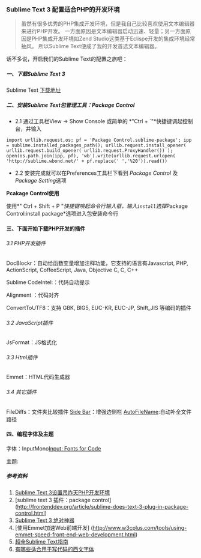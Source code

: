 ### Sublime Text 3 配置适合PHP的开发环境

> 虽然有很多优秀的PHP集成开发环境，但是我自己比较喜欢使用文本编辑器来进行PHP开发。
一方面原因是文本编辑器启动迅速、轻量；另一方面原因是PHP集成开发环境如Zend Studio这类基于Eclispe开发的集成环境经常抽风。
所以Sublime Text便成了我的开发首选文本编辑器。

话不多说，开启我们的Sublime Text的配置之旅吧：

##### 一、下载Sublime Text 3
Sublime Text [下载地址](http://www.sublimetext.com/3)

##### 二、安装Sublime Text包管理工具：Package Control
* 2.1 通过工具栏View -> Show Console 或简单的 *"Ctrl + `"*快捷键调起控制台，并输入

`` import urllib.request,os; pf = 'Package Control.sublime-package'; ipp = sublime.installed_packages_path(); urllib.request.install_opener( urllib.request.build_opener( urllib.request.ProxyHandler()) ); open(os.path.join(ipp, pf), 'wb').write(urllib.request.urlopen( 'http://sublime.wbond.net/' + pf.replace(' ','%20')).read()) ``

* 2.2 安装完成就可以在Preferences工具栏下看到 *Package Control* 及*Package Setting*选项

**Pcakage Control使用**

使用*" Ctrl + Shift + P  "*快捷键唤起命令行输入框，输入``install``选择*Package Control:install package*选项进入包安装命令行

#### 三、下面开始下载PHP开发的插件
###### 3.1 PHP开发插件
DocBlockr：自动给函数变量增加注释功能，它支持的语言有Javascript, PHP, ActionScript, CoffeeScript, Java, Objective C, C, C++

Sublime CodeIntel:：代码自动提示

Alignment ：代码对齐

ConvertToUTF8：支持 GBK, BIG5, EUC-KR, EUC-JP, Shift_JIS 等编码的插件

###### 3.2 JavaScript插件
JsFormat：JS格式化

###### 3.3 Html插件
Emmet：HTML代码生成器

###### 3.4 其它插件 
FileDiffs：文件夹比较插件
[Side Bar](https://github.com/titoBouzout/SideBarEnhancements)：增强边侧栏
[AutoFileName](https://github.com/BoundInCode/AutoFileName):自动补全文件路径

#### 四、编程字体及主题
字体：InputMono[Input: Fonts for Code](http://input.fontbureau.com/) 

主题:


##### 参考资料

1. [Sublime Text 3设置吊炸天PHP开发环境](http://blog.csdn.net/heiyeshuwu/article/details/51859571)
2. [sublime text 3 插件：package control] (http://frontenddev.org/article/sublime-does-text-3-plug-in-package-control.html)
3. [Sublime Text 3 绝对神器](http://www.cnblogs.com/bananaplan/p/Sublime-Text-3-Powerful.html)
4. [使用Emmet加速Web前端开发] (http://www.w3cplus.com/tools/using-emmet-speed-front-end-web-development.html)
5. [超全Sublime Text指南](https://github.com/jikeytang/sublime-text)
6. [有哪些适合用于写代码的西文字体](https://www.zhihu.com/question/20299865)

